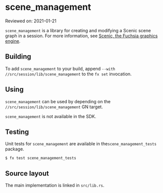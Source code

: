 # scene_management

Reviewed on: 2021-01-21

`scene_management` is a library for creating and modifying a Scenic scene graph
in a session. For more information, see
[Scenic, the Fuchsia graphics engine](/docs/concepts/graphics/scenic/scenic.md).

## Building
To add `scene_management` to your build, append
`--with //src/session/lib/scene_management` to the `fx set` invocation.

## Using
`scene_management` can be used by depending on the
`//src/session/lib/scene_management` GN target.

`scene_management` is not available in the SDK.

## Testing
Unit tests for `scene_management` are available in the`scene_management_tests`
package.

```
$ fx test scene_management_tests
```

## Source layout
The main implementation is linked in `src/lib.rs`.